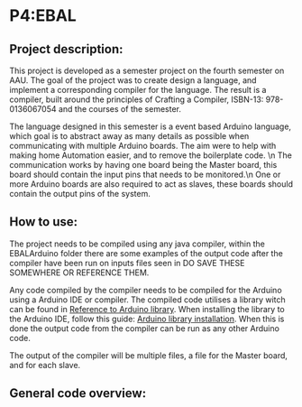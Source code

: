 # P4:EBAL

## Project description:

This project is developed as a semester project on the fourth semester on AAU. The goal of the project was to create design a language, and implement a corresponding compiler for the language. 
The result is a compiler, built around the principles of Crafting a Compiler, ISBN-13: 978-0136067054 and the courses of the semester.

The language designed in this semester is a event based Arduino language, which goal is to abstract away as many details as possible when communicating with multiple Arduino boards. The aim were to help with making home Automation easier, and to remove the boilerplate code. \n
The communication works by having one board being the Master board, this board should contain the input pins that needs to be monitored.\n
One or more Arduino boards are also required to act as slaves, these boards should contain the output pins of the system.

## How to use:

The project needs to be compiled using any java compiler, within the EBALArduino folder there are some examples of the output code after the compiler have been run on inputs files seen in DO SAVE THESE SOMEWHERE OR REFERENCE THEM.

Any code compiled by the compiler needs to be compiled for the Arduino using a Arduino IDE or compiler. 
The compiled code utilises a library witch can be found in [Reference to Arduino library](https://www.youtube.com/watch?v=dQw4w9WgXcQ). 
When installing the library to the Arduino IDE, follow this guide: [Arduino library installation](https://www.arduino.cc/en/guide/libraries).
When this is done the output code from the compiler can be run as any other Arduino code.

The output of the compiler will be multiple files, a file for the Master board, and for each slave.

## General code overview:



